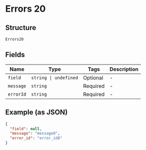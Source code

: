
# Errors 20

## Structure

`Errors20`

## Fields

| Name | Type | Tags | Description |
|  --- | --- | --- | --- |
| `field` | `string \| undefined` | Optional | - |
| `message` | `string` | Required | - |
| `errorId` | `string` | Required | - |

## Example (as JSON)

```json
{
  "field": null,
  "message": "message0",
  "error_id": "error_id8"
}
```

